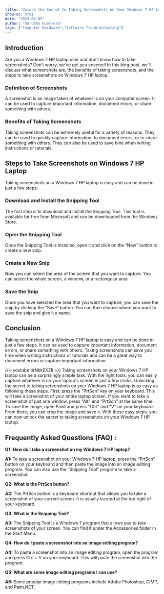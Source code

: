 ```yaml
---
title: "Unlock the Secret to Taking Screenshots on Your Windows 7 HP Laptop!"
ShowToc: true 
date: "2023-04-05"
author: "Dorothy Guerrero" 
tags: ["Computer Hardware","Software Troubleshooting"]
---
```

## Introduction

Are you a Windows 7 HP laptop user and don’t know how to take screenshots? Don’t worry, we’ve got you covered! In this blog post, we’ll discuss what screenshots are, the benefits of taking screenshots, and the steps to take screenshots on Windows 7 HP laptop.

### Definition of Screenshots

A screenshot is an image taken of whatever is on your computer screen. It can be used to capture important information, document errors, or share something with others.

### Benefits of Taking Screenshots

Taking screenshots can be extremely useful for a variety of reasons. They can be used to quickly capture information, to document errors, or to share something with others. They can also be used to save time when writing instructions or tutorials.

## Steps to Take Screenshots on Windows 7 HP Laptop

Taking screenshots on a Windows 7 HP laptop is easy and can be done in just a few steps.

### Download and Install the Snipping Tool

The first step is to download and install the Snipping Tool. This tool is available for free from Microsoft and can be downloaded from the Windows Store.

### Open the Snipping Tool

Once the Snipping Tool is installed, open it and click on the “New” button to create a new snip.

### Create a New Snip

Now you can select the area of the screen that you want to capture. You can select the whole screen, a window, or a rectangular area.

### Save the Snip

Once you have selected the area that you want to capture, you can save the snip by clicking the “Save” button. You can then choose where you want to save the snip and give it a name.

## Conclusion

Taking screenshots on a Windows 7 HP laptop is easy and can be done in just a few steps. It can be used to capture important information, document errors, or share something with others. Taking screenshots can save you time when writing instructions or tutorials and can be a great way to document errors or capture important information.

{{< youtube tirNbkEXZII >}} 
Taking screenshots on your Windows 7 HP laptop can be a surprisingly simple task. With the right tools, you can easily capture whatever is on your laptop's screen in just a few clicks. Unlocking the secret to taking screenshots on your Windows 7 HP laptop is as easy as following these steps. First, press the "PrtScn" key on your keyboard. This will take a screenshot of your entire laptop screen. If you want to take a screenshot of just one window, press "Alt" and "PrtScn" at the same time. To save the image, open Paint and press "Ctrl" and "V" on your keyboard. From there, you can crop the image and save it. With these easy steps, you can now unlock the secret to taking screenshots on your Windows 7 HP laptop.

## Frequently Asked Questions (FAQ) :
**Q1: How do I take a screenshot on my Windows 7 HP laptop?**

**A1:** To take a screenshot on your Windows 7 HP laptop, press the “PrtScn” button on your keyboard and then paste the image into an image editing program. You can also use the “Snipping Tool” program to take a screenshot.

**Q2: What is the PrtScn button?**

**A2:** The PrtScn button is a keyboard shortcut that allows you to take a screenshot of your current screen. It is usually located at the top right of your keyboard.

**Q3: What is the Snipping Tool?**

**A3:** The Snipping Tool is a Windows 7 program that allows you to take screenshots of your screen. You can find it under the Accessories folder in the Start Menu.

**Q4: How do I paste a screenshot into an image editing program?**

**A4:** To paste a screenshot into an image editing program, open the program and press Ctrl + V on your keyboard. This will paste the screenshot into the program.

**Q5: What are some image editing programs I can use?**

**A5:** Some popular image editing programs include Adobe Photoshop, GIMP, and Paint.NET.


